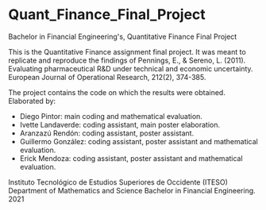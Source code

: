 # Quant_Finance_Final_Project
Bachelor in Financial Engineering's, Quantitative Finance Final Project

This is the Quantitative Finance assignment final project.
It was meant to replicate and reproduce the findings of Pennings, E., & Sereno, L. (2011). Evaluating pharmaceutical R&D under technical and economic uncertainty. European Journal of Operational Research, 212(2), 374-385.

The project contains the code on which the results were obtained.
Elaborated by: 
- Diego Pintor: main coding and mathematical evaluation.
- Ivette Landaverde: coding assistant, main poster elaboration.
- Aranzazú Rendón: coding assistant, poster assistant.
- Guillermo González: coding assistant, poster assistant and mathematical evaluation.
- Erick Mendoza: coding assistant, poster assistant and mathematical evaluation.

Instituto Tecnológico de Estudios Superiores de Occidente (ITESO)
Department of Mathematics and Science
Bachelor in Financial Engineering.
2021
